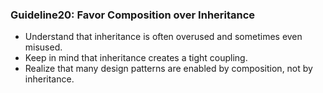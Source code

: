 ### Guideline20: Favor Composition over Inheritance
+ Understand that inheritance is often overused and sometimes even misused.
+ Keep in mind that inheritance creates a tight coupling.
+ Realize that many design patterns are enabled by composition, not by inheritance.
